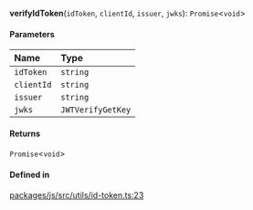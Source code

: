 **verifyIdToken**(`idToken`, `clientId`, `issuer`, `jwks`): `Promise`<`void`\>

#### Parameters

| Name       | Type              |
| :--------- | :---------------- |
| `idToken`  | `string`          |
| `clientId` | `string`          |
| `issuer`   | `string`          |
| `jwks`     | `JWTVerifyGetKey` |

#### Returns

`Promise`<`void`\>

#### Defined in

[packages/js/src/utils/id-token.ts:23](https://github.com/logto-io/js/blob/5254dee/packages/js/src/utils/id-token.ts#L23)

